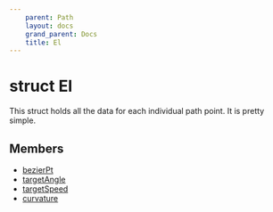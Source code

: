 ```yaml
---
    parent: Path
    layout: docs
    grand_parent: Docs
    title: El
---
```

# struct El
This struct holds all the data for each individual path point. It is pretty simple. 

## Members
- [bezierPt](El_bezierPt)
- [targetAngle](El_targetAngle)
- [targetSpeed](El_targetSpeed)
- [curvature](El_curvature) 